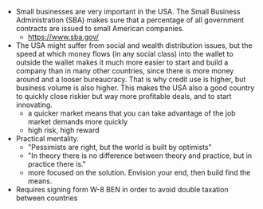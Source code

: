- Small businesses are very important in the USA. The Small Business Administration (SBA) makes sure that a percentage of all government contracts are issued to small American companies.
  - https://www.sba.gov/
- The USA might suffer from social and wealth distribution issues, but the speed at which money flows (in any social class) into the wallet to outside the wallet makes it much more easier to start and build a company than in many other countries, since there is more money around and a looser bureaucracy. That is why credit use is higher, but business volume is also higher. This makes the USA also a good country to quickly close riskier but way more profitable deals, and to start innovating.
  - a quicker market means that you can take advantage of the job market demands more quickly
  - high risk, high reward
- Practical mentality.
  - "Pessimists are right, but the world is built by optimists"
  - "In theory there is no difference between theory and practice, but in practice there is."
  - more focused on the solution. Envision your end, then build find the means.
- Requires signing form W-8 BEN in order to avoid double taxation between countries